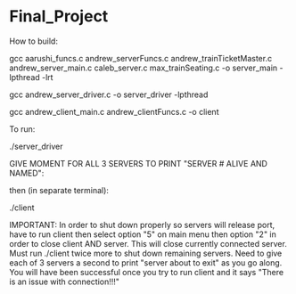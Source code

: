 # Final_Project

How to build:

gcc aarushi_funcs.c  andrew_serverFuncs.c andrew_trainTicketMaster.c andrew_server_main.c caleb_server.c max_trainSeating.c  -o server_main -lpthread -lrt

gcc andrew_server_driver.c -o server_driver -lpthread

gcc andrew_client_main.c andrew_clientFuncs.c -o client


To run: 

./server_driver

GIVE MOMENT FOR ALL 3 SERVERS TO PRINT "SERVER # ALIVE AND NAMED":

then (in separate terminal):

./client

IMPORTANT: In order to shut down properly so servers will release port, have to run client then select option "5" on main menu then option "2" in order to close client AND server. This will close currently connected server. Must run ./client twice more to shut down remaining servers. Need to give each of 3 servers a second to print "server about to exit" as you go along. You will have been successful once you try to run client and it says "There is an issue with connection!!!"

